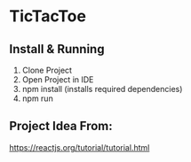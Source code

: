 # TicTacToe

## Install & Running 
1. Clone Project
2. Open Project in IDE
3. npm install (installs required dependencies)
4. npm run

## Project Idea From:
https://reactjs.org/tutorial/tutorial.html
